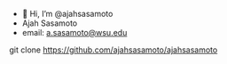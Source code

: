- 👋 Hi, I’m @ajahsasamoto
- Ajah Sasamoto
- email: a.sasamoto@wsu.edu

<!---
ajahsasamoto/ajahsasamoto is a ✨ special ✨ repository because its `README.md` (this file) appears on your GitHub profile.
You can click the Preview link to take a look at your changes.
--->
git clone <https://github.com/ajahsasamoto/ajahsasamoto>

